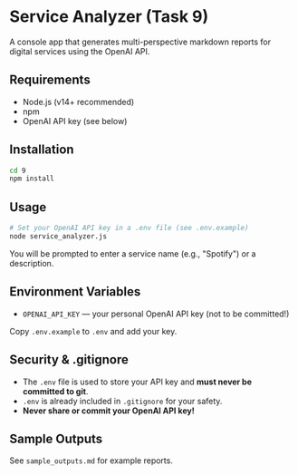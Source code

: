 # Service Analyzer (Task 9)

A console app that generates multi-perspective markdown reports for digital services using the OpenAI API.

## Requirements
- Node.js (v14+ recommended)
- npm
- OpenAI API key (see below)

## Installation
```bash
cd 9
npm install
```

## Usage
```bash
# Set your OpenAI API key in a .env file (see .env.example)
node service_analyzer.js
```

You will be prompted to enter a service name (e.g., "Spotify") or a description.

## Environment Variables
- `OPENAI_API_KEY` — your personal OpenAI API key (not to be committed!)

Copy `.env.example` to `.env` and add your key.

## Security & .gitignore
- The `.env` file is used to store your API key and **must never be committed to git**.
- `.env` is already included in `.gitignore` for your safety.
- **Never share or commit your OpenAI API key!**

## Sample Outputs
See `sample_outputs.md` for example reports. 